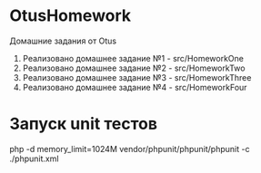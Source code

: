 # OtusHomework
Домашние задания от Otus

1. Реализовано домашнее задание №1 - src/HomeworkOne
2. Реализовано домашнее задание №2 - src/HomeworkTwo
3. Реализовано домашнее задание №3 - src/HomeworkThree
4. Реализовано домашнее задание №4 - src/HomeworkFour

# Запуск unit тестов

php -d memory_limit=1024M vendor/phpunit/phpunit/phpunit -c ./phpunit.xml
